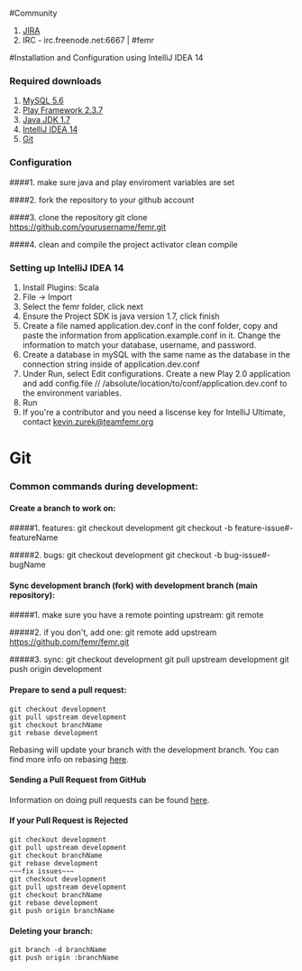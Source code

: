 #Community
1. [JIRA](https://teamfemr.atlassian.net)
2. IRC - irc.freenode.net:6667 | #femr

#Installation and Configuration using IntelliJ IDEA 14

### Required downloads
1. [MySQL 5.6](http://www.mysql.com/)
2. [Play Framework 2.3.7](http://downloads.typesafe.com/typesafe-activator/1.2.10/typesafe-activator-1.2.10.zip)
3. [Java JDK 1.7](http://www.oracle.com/technetwork/java/javase/downloads/jdk7-downloads-1880260.html)
4. [IntelliJ IDEA 14](http://www.jetbrains.com/idea/)
5. [Git](http://git-scm.com/)

### Configuration
####1. make sure java and play enviroment variables are set

####2. fork the repository to your github account

####3. clone the repository
    git clone https://github.com/yourusername/femr.git

####4. clean and compile the project
    activator clean compile

### Setting up IntelliJ IDEA 14
1. Install Plugins: Scala
2. File -> Import
3. Select the femr folder, click next
4. Ensure the Project SDK is java version 1.7, click finish
3. Create a file named application.dev.conf in the conf folder, copy and paste the information from application.example.conf in it. Change the information to match your database, username, and password.
4. Create a database in mySQL with the same name as the database in the connection string inside of application.dev.conf
5. Under Run, select Edit configurations. Create a new Play 2.0 application and add config.file // /absolute/location/to/conf/application.dev.conf to the environment variables.
6. Run
7. If you're a contributor and you need a liscense key for IntelliJ Ultimate, contact kevin.zurek@teamfemr.org


# Git

### Common commands during development:

#### Create a branch to work on:

#####1. features:
    git checkout development
    git checkout -b feature-issue#-featureName

#####2. bugs:
    git checkout development
    git checkout -b bug-issue#-bugName


#### Sync development branch (fork) with development branch (main repository):

#####1. make sure you have a remote pointing upstream:
    git remote

#####2. if you don't, add one:
    git remote add upstream https://github.com/femr/femr.git

#####3. sync:
    git checkout development
    git pull upstream development
    git push origin development


#### Prepare to send a pull request:

    git checkout development
    git pull upstream development
    git checkout branchName
    git rebase development

Rebasing will update your branch with the development branch.
You can find more info on rebasing [here](http://git-scm.com/book/ch3-6.html).

#### Sending a Pull Request from GitHub

Information on doing pull requests can be found [here](https://help.github.com/articles/using-pull-requests).

#### If your Pull Request is Rejected

    git checkout development
    git pull upstream development
    git checkout branchName
    git rebase development
    ~~~fix issues~~~
    git checkout development
    git pull upstream development
    git checkout branchName
    git rebase development
    git push origin branchName

#### Deleting your branch:

    git branch -d branchName
    git push origin :branchName